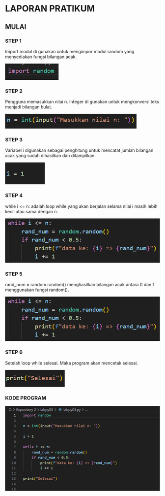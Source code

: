 # LAPORAN PRATIKUM 

## MULAI
### STEP 1 
Import modul di gunakan untuk mengimpor modul random yang menyediakan fungsi bilangan acak. <p>
![Gambar 1](tugas/ss1.png)

### STEP 2
Pengguna memasukkan nilai n. Integer di gunakan untuk mengkonversi teks menjadi bilangan bulat. <p>
![Gambar 2](tugas/ss2.png)

### STEP 3 
Variabel i digunakan sebagai penghitung untuk mencatat jumlah bilangan acak yang sudah dihasilkan dan ditampilkan. <p>
![Gambar 3](tugas/ss3.png)

### STEP 4
while i <= n: adalah loop while yang akan berjalan selama nilai i masih lebih kecil atau sama dengan n. <p>
![Gambar 4](tugas/ss4.png)

### STEP 5
rand_num = random.random() menghasilkan bilangan acak antara 0 dan 1 menggunakan fungsi random(). <p>
![Gambar 5](tugas/ss42.png)

### STEP 6
Setelah loop while selesai. Maka program akan mencetak selesai. <p>
![Gambar 5](tugas/ss5.png)

### KODE PROGRAM 
![Gambar 6](tugas/ss6.png)